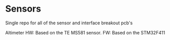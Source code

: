 # Sensors
Single repo for all of the sensor and interface breakout pcb's

Altimeter
HW:
Based on the TE MS581 sensor.
FW:
Based on the STM32F411

